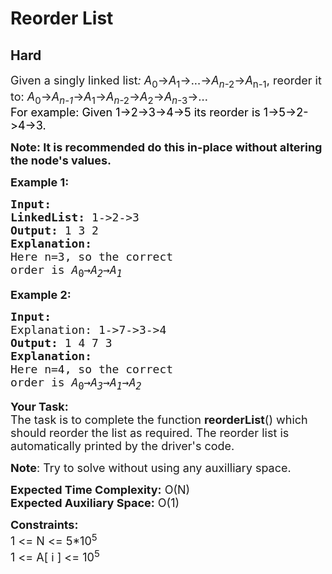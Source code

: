 # Reorder List
## Hard
<div class="problems_problem_content__Xm_eO"><p><span style="font-size:18px">Given a singly linked list<em>: A</em><sub>0</sub>→<em>A</em><sub>1</sub>→...→<em>A</em><sub><em>n</em>-2</sub>→<em>A</em><sub>n-1</sub>, reorder it to: <em>A</em><sub>0</sub>→<em>A</em><sub><em>n-1</em></sub>→<em>A</em><sub>1</sub>→<em>A</em><sub><em>n</em>-2</sub>→<em>A</em><sub>2</sub>→<em>A</em><sub><em>n</em>-3</sub>→...</span><br>
<span style="font-size:18px"><span style="color:#000000">For example: Given 1-&gt;2-&gt;3-&gt;4-&gt;5 its reorder is 1-&gt;5-&gt;2-&gt;4-&gt;3.</span></span></p>

<p><span style="font-size:18px"><strong>Note: It is recommended do this in-place without altering the node's&nbsp;values.</strong></span></p>

<p><strong><span style="font-size:18px">Example 1:</span></strong></p>

<pre style="position: relative;"><span style="font-size:18px"><strong>Input:
</strong><strong>LinkedList:</strong> 1-&gt;2-&gt;3
<strong>Output: </strong>1 3 2
<strong>Explanation:
</strong>Here n=3, so the correct
order is<em> A</em><sub>0</sub>→<em>A</em><sub><em>2</em></sub>→<em>A</em><sub><em>1</em></sub></span><div class="open_grepper_editor" title="Edit &amp; Save To Grepper"></div></pre>

<p><strong><span style="font-size:18px">Example 2:</span></strong></p>

<pre style="position: relative;"><strong><span style="font-size:18px">Input:
</span></strong><span style="font-size:18px">Explanation: 1-&gt;7-&gt;3-&gt;4
<strong>Output: </strong>1 4 7 3
<strong>Explanation:
</strong>Here n=4, so the correct
order is<em> A</em><sub>0</sub>→<em>A</em><sub><em>3</em></sub>→<em>A</em><sub><em>1</em></sub>→<em>A</em><sub><em>2</em></sub></span><div class="open_grepper_editor" title="Edit &amp; Save To Grepper"></div></pre>

<p><span style="font-size:18px"><strong>Your Task:</strong><br>
The task is to complete the function <strong>reorderList</strong>() which should reorder the list as required. The reorder list is automatically printed by the driver's code.</span></p>

<p><span style="font-size:18px"><strong>Note</strong>: Try to solve without using any auxilliary space.</span></p>

<p><span style="font-size:18px"><strong>Expected Time Complexity:</strong>&nbsp;O(N)<br>
<strong>Expected Auxiliary Space:</strong>&nbsp;O(1)</span></p>

<p><span style="font-size:18px"><strong>Constraints:</strong><br>
1 &lt;= N &lt;= 5*10<sup>5</sup><br>
1 &lt;= A[ i ]&nbsp;&lt;= 10<sup>5</sup></span></p>
</div>